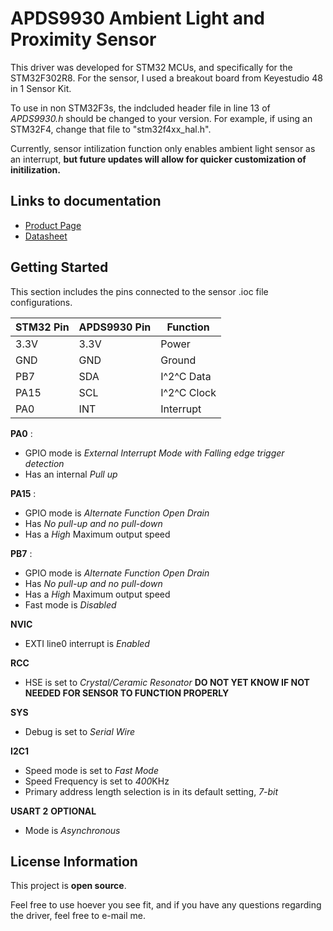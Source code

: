 # APDS9930 Ambient Light and Proximity Sensor 
This driver was developed for STM32 MCUs, and specifically for the STM32F302R8. For the sensor, I used a breakout board from Keyestudio 48 in 1 Sensor Kit. 

To use in non STM32F3s, the indcluded header file in line 13 of *APDS9930.h* should be changed to your version. For example, if using an STM32F4, change that file to "stm32f4xx_hal.h".

Currently, sensor intilization function only enables ambient light sensor as an interrupt, **but future updates will allow for quicker customization of initilization.**

## Links to documentation
- [Product Page](https://www.broadcom.com/products/optical-sensors/integrated-ambient-light-proximity-sensors/apds-9930)
- [Datasheet](https://github.com/morena1001/APDS-9930-Driver/blob/main/APDS_9930_Datasheet.pdf)

## Getting Started
This section includes the pins connected to the sensor .ioc file configurations.

| STM32 Pin   | APDS9930 Pin | Function    |
| ----------- | -----------  | ----------- |
| 3.3V        | 3.3V         | Power       |
| GND         | GND          | Ground      |
| PB7         | SDA          | I^2^C Data  |
| PA15        | SCL          | I^2^C Clock |
| PA0         | INT          | Interrupt   |

**PA0** :
- GPIO mode is *External Interrupt Mode with Falling edge trigger detection*
- Has an internal *Pull up*

**PA15** : 
- GPIO mode is *Alternate Function Open Drain*
- Has *No pull-up and no pull-down*
- Has a *High* Maximum output speed

**PB7** : 
- GPIO mode is *Alternate Function Open Drain*
- Has *No pull-up and no pull-down*
- Has a *High* Maximum output speed
- Fast mode is *Disabled*

**NVIC**
- EXTI line0 interrupt is *Enabled*
 
**RCC**
- HSE is set to *Crystal/Ceramic Resonator* **DO NOT YET KNOW IF NOT NEEDED FOR SENSOR TO FUNCTION PROPERLY**

**SYS**
- Debug is set to *Serial Wire*
 
**I2C1**
- Speed mode is set to *Fast Mode*
- Speed Frequency is set to *400*KHz
- Primary address length selection is in its default setting, *7-bit*

**USART 2** **OPTIONAL**
- Mode is *Asynchronous*
    


## License Information
This project is **open source**.

Feel free to use hoever you see fit, and if you have any questions regarding the driver, feel free to e-mail me.
